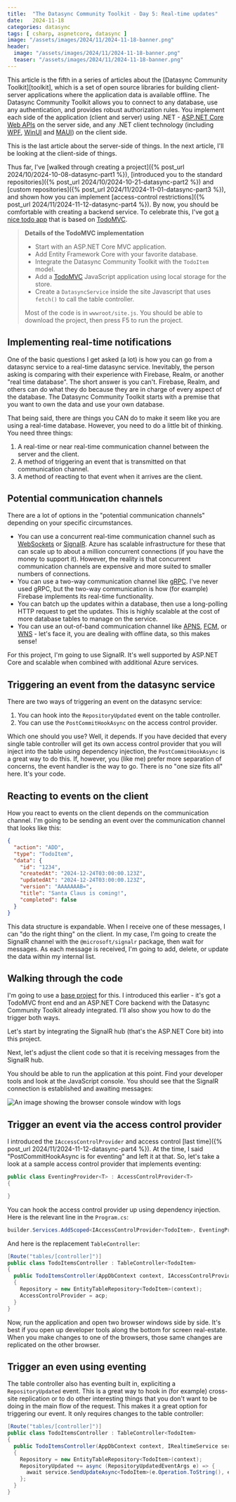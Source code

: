```yaml
---
title:  "The Datasync Community Toolkit - Day 5: Real-time updates"
date:   2024-11-18
categories: datasync
tags: [ csharp, aspnetcore, datasync ]
image: "/assets/images/2024/11/2024-11-18-banner.png"
header:
  image: "/assets/images/2024/11/2024-11-18-banner.png"
  teaser: "/assets/images/2024/11/2024-11-18-banner.png"
---
```


This article is the fifth in a series of articles about the [Datasync Community Toolkit][toolkit], which is a set of open source libraries for building client-server applications where the application data is available offline. The Datasync Community Toolkit allows you to connect to any database, use any authentication, and provides robust authorization rules. You implement each side of the application (client and server) using .NET - [ASP.NET Core Web APIs](https://learn.microsoft.com/training/modules/build-web-api-aspnet-core/) on the server side, and any .NET client technology (including [WPF](https://wpf-tutorial.com/), [WinUI](https://learn.microsoft.com/windows/apps/winui/winui3/) and [MAUI](https://dotnet.microsoft.com/apps/maui)) on the client side.

This is the last article about the server-side of things.  In the next article, I'll be looking at the client-side of things.

Thus far, I've [walked through creating a project]({% post_url 2024/10/2024-10-08-datasync-part1 %}), [introduced you to the standard repositories]({% post_url 2024/10/2024-10-21-datasync-part2 %}) and [custom repositories]({% post_url 2024/11/2024-11-01-datasync-part3 %}), and shown how you can implement [access-control restrictions]({% post_url 2024/11/2024-11-12-datasync-part4 %}). By now, you should be comfortable with creating a backend service.  To celebrate this, I've got [a nice todo app][todoapp-start] that is based on [TodoMVC].

> **Details of the TodoMVC implementation**
>
> * Start with an ASP.NET Core MVC application.
> * Add Entity Framework Core with your favorite database.
> * Integrate the Datasync Community Toolkit with the `TodoItem` model.
> * Add a [TodoMVC] JavaScript application using local storage for the store.
> * Create a `DatasyncService` inside the site Javascript that uses `fetch()` to call the table controller.
>
> Most of the code is in `wwwroot/site.js`.  You should be able to download the project, then press F5 to run the project.

## Implementing real-time notifications

One of the basic questions I get asked (a lot) is how you can go from a datasync service to a real-time datasync service.  Inevitably, the person asking is comparing with their experience with Firebase, Realm, or another "real time database".  The short answer is you can't.  Firebase, Realm, and others can do what they do because they are in charge of every aspect of the database. The Datasync Community Toolkit starts with a premise that you want to own the data and use your own database.

That being said, there are things you CAN do to make it seem like you are using a real-time database.  However, you need to do a little bit of thinking. You need three things:

1. A real-time or near real-time communication channel between the server and the client.
2. A method of triggering an event that is transmitted on that communication channel.
3. A method of reacting to that event when it arrives are the client.

## Potential communication channels

There are a lot of options in the "potential communication channels" depending on your specific circumstances.

* You can use a concurrent real-time communication channel such as [WebSockets] or [SignalR].  Azure has scalable infrastructure for these that can scale up to about a million concurrent connections (if you have the money to support it).  However, the reality is that concurrent communication channels are expensive and more suited to smaller numbers of connections.
* You can use a two-way communication channel like [gRPC].  I've never used gRPC, but the two-way communication is how (for example) Firebase implements its real-time functionality.
* You can batch up the updates within a database, then use a long-polling HTTP request to get the updates.  This is highly scalable at the cost of more database tables to manage on the service.
* You can use an out-of-band communication channel like [APNS], [FCM], or [WNS] - let's face it, you are dealing with offline data, so this makes sense!

For this project, I'm going to use SignalR.  It's well supported by ASP.NET Core and scalable when combined with additional Azure services.

## Triggering an event from the datasync service

There are two ways of triggering an event on the datasync service:

1. You can hook into the `RepositoryUpdated` event on the table controller.
2. You can use the `PostCommitHookAsync` on the access control provider.

Which one should you use?  Well, it depends.  If you have decided that every single table controller will get its own access control provider that you will inject into the table using dependency injection, the `PostCommitHookAsync` is a great way to do this.  If, however, you (like me) prefer more separation of concerns, the event handler is the way to go.  There is no "one size fits all" here.  It's your code.

## Reacting to events on the client

How you react to events on the client depends on the communication channel.  I'm going to be sending an event over the communication channel that looks like this:

```json
{
  "action": "ADD",
  "type": "TodoItem",
  "data": {
    "id": "1234",
    "createdAt": "2024-12-24T03:00:00.123Z",
    "updatedAt": "2024-12-24T03:00:00.123Z",
    "version": "AAAAAAAB=",
    "title": "Santa Claus is coming!",
    "completed": false
  }
}
```

This data structure is expandable.  When I receive one of these messages, I can "do the right thing" on the client.  In my case, I'm going to create the SignalR channel with the `@microsoft/signalr` package, then wait for messages.  As each message is received, I'm going to add, delete, or update the data within my internal list.

## Walking through the code

I'm going to use a [base project][todoapp-start] for this.  I introduced this earlier - it's got a TodoMVC front end and an ASP.NET Core backend with the Datasync Community Toolkit already integrated.  I'll also show you how to do the trigger both ways.

Let's start by integrating the SignalR hub (that's the ASP.NET Core bit) into this project.

Next, let's adjust the client code so that it is receiving messages from the SignalR hub.

You should be able to run the application at this point.  Find your developer tools and look at the JavaScript console.  You should see that the SignalR connection is established and awaiting messages:

![An image showing the browser console window with logs](/assets/images/2024/11/2024-11-18-image1.png)

## Trigger an event via the access control provider

I introduced the `IAccessControlProvider` and access control [last time]({% post_url 2024/11/2024-11-12-datasync-part4 %}).  At the time, I said "PostCommitHookAsync is for eventing" and left it at that.  So, let's take a look at a sample access control provider that implements eventing:

```csharp
public class EventingProvider<T> : AccessControlProvider<T>
{

}
```

You can hook the access control provider up using dependency injection.  Here is the relevant line in the `Program.cs`:

```csharp
builder.Services.AddScoped<IAccessControlProvider<TodoItem>, EventingProvider<TodoItem>>();
```

And here is the replacement `TableController`:

```csharp
[Route("tables/[controller]")]
public class TodoItemsController : TableController<TodoItem>
{
  public TodoItemsController(AppDbContext context, IAccessControlProvider<TodoItem> acp) : base()
  {
    Repository = new EntityTableRepository<TodoItem>(context);
    AccessControlProvider = acp;
  }
}
```

Now, run the application and open two browser windows side by side.  It's best if you open up developer tools along the bottom for screen real-estate.  When you make changes to one of the browsers, those same changes are replicated on the other browser.

## Trigger an even using eventing

The table controller also has eventing built in, expliciting a `RepositoryUpdated` event.  This is a great way to hook in (for example) cross-site replication or to do other interesting things that you don't want to be doing in the main flow of the request.  This makes it a great option for triggering our event.  It only requires changes to the table controller:

```csharp
[Route("tables/[controller]")]
public class TodoItemsController : TableController<TodoItem>
{
  public TodoItemsController(AppDbContext context, IRealtimeService service) : base()
  {
    Repository = new EntityTableRepository<TodoItem>(context);
    RepositoryUpdated += async (RepositoryUpdatedEventArgs e) => {
      await service.SendUpdateAsync<TodoItem>(e.Operation.ToString(), e.Entity);
    };
  }
}
```

<!-- Links -->
[todoapp-start]: https://github.com/adrianhall/samples/blah-de-blah
[TodoMVC]: https://todomvc.com
[WebSockets]: https://something
[SignalR]: https://something
[gRPC]: https://something
[APNS]: https://something
[FCM]: https://something
[WNS]: https://something
